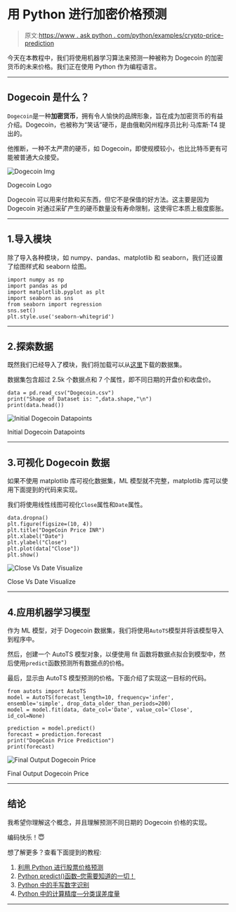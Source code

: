 # 用 Python 进行加密价格预测

> 原文:[https://www . ask python . com/python/examples/crypto-price-prediction](https://www.askpython.com/python/examples/crypto-price-prediction)

今天在本教程中，我们将使用机器学习算法来预测一种被称为 Dogecoin 的加密货币的未来价格。我们正在使用 Python 作为编程语言。

* * *

## Dogecoin 是什么？

`Dogecoin`是一种**加密货币**，拥有令人愉快的品牌形象，旨在成为加密货币的有益介绍。Dogecoin，也被称为“笑话”硬币，是由俄勒冈州程序员比利·马库斯·T4 提出的。

他推断，一种不太严肃的硬币，如 Dogecoin，即使规模较小，也比比特币更有可能被普通大众接受。

![Dogecoin Img](../Images/742993b147ebf7aca62d5826598f5e6d.png)

Dogecoin Logo

Dogecoin 可以用来付款和买东西，但它不是保值的好方法。这主要是因为 Dogecoin 对通过采矿产生的硬币数量没有寿命限制，这使得它本质上极度膨胀。

* * *

## 1.导入模块

除了导入各种模块，如 numpy、pandas、matplotlib 和 seaborn，我们还设置了绘图样式和 seaborn 绘图。

```
import numpy as np
import pandas as pd
import matplotlib.pyplot as plt
import seaborn as sns
from seaborn import regression
sns.set()
plt.style.use('seaborn-whitegrid')

```

* * *

## 2.探索数据

既然我们已经导入了模块，我们将加载可以从[这里](https://www.codespeedy.com/wp-content/uploads/2021/09/Dogecoin.csv)下载的数据集。

数据集包含超过 2.5k 个数据点和 7 个属性，即不同日期的开盘价和收盘价。

```
data = pd.read_csv("Dogecoin.csv")
print("Shape of Dataset is: ",data.shape,"\n")
print(data.head())

```

![Initial Dogecoin Datapoints](../Images/7cdd3500c66c98fc945d70315f1d9233.png)

Initial Dogecoin Datapoints

* * *

## 3.可视化 Dogecoin 数据

如果不使用 matplotlib 库可视化数据集，ML 模型就不完整，matplotlib 库可以使用下面提到的代码来实现。

我们将使用线性线图可视化`Close`属性和`Date`属性。

```
data.dropna()
plt.figure(figsize=(10, 4))
plt.title("DogeCoin Price INR")
plt.xlabel("Date")
plt.ylabel("Close")
plt.plot(data["Close"])
plt.show()

```

![Close Vs Date Visualize](../Images/05c34a3d9ad7d5078c7925170342e65a.png)

Close Vs Date Visualize

* * *

## 4.应用机器学习模型

作为 ML 模型，对于 Dogecoin 数据集，我们将使用`AutoTS`模型并将该模型导入到程序中。

然后，创建一个 AutoTS 模型对象，以便使用 fit 函数将数据点拟合到模型中，然后使用`predict`函数预测所有数据点的价格。

最后，显示由 AutoTS 模型预测的价格。下面介绍了实现这一目标的代码。

```
from autots import AutoTS
model = AutoTS(forecast_length=10, frequency='infer', ensemble='simple', drop_data_older_than_periods=200)
model = model.fit(data, date_col='Date', value_col='Close', id_col=None)

prediction = model.predict()
forecast = prediction.forecast
print("DogeCoin Price Prediction")
print(forecast)

```

![Final Output Dogecoin Price](../Images/72270de6ebd385c03f7cfb1e64c9fec6.png)

Final Output Dogecoin Price

* * *

## 结论

我希望你理解这个概念，并且理解预测不同日期的 Dogecoin 价格的实现。

编码快乐！😇

想了解更多？查看下面提到的教程:

1.  [利用 Python 进行股票价格预测](https://www.askpython.com/python/examples/stock-price-prediction-python)
2.  [Python predict()函数–您需要知道的一切！](https://www.askpython.com/python/examples/python-predict-function)
3.  [Python 中的手写数字识别](https://www.askpython.com/python/examples/handwritten-digit-recognition)
4.  [Python 中的计算精度—分类误差度量](https://www.askpython.com/python/examples/calculating-precision)

* * *